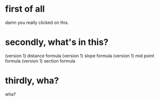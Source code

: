 # first of all
damn you really clicked on this.

# secondly, what's in this?
(version 1) distance formula
(version 1) slope formula
(version 1) mid point formula
(version 1) section formula

# thirdly, wha?
wha?
